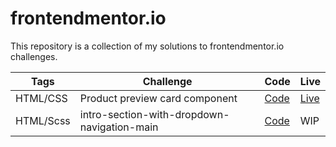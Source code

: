 # frontendmentor.io

This repository is a collection of my solutions to frontendmentor.io challenges.

| Tags     | Challenge                      | Code                                                                                                | Live                                                                           |
| -------- | ------------------------------ | --------------------------------------------------------------------------------------------------- | ------------------------------------------------------------------------------ |
| HTML/CSS | Product preview card component | [Code](https://github.com/JonrGull/frontendmentor.io/tree/main/product-preview-card-component-main) | [Live](https://62d94fbd3450e20086de2daa--jon-gull-frontendmentor1.netlify.app) |
| HTML/Scss | intro-section-with-dropdown-navigation-main | [Code](https://github.com/JonrGull/frontendmentor.io/tree/main/intro-section-with-dropdown-navigation-main) | WIP
